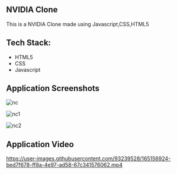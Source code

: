 ## NVIDIA Clone 

This is a NVIDIA Clone made using Javascript,CSS,HTML5


<h2>Tech Stack:</h2>
<ul>

<li>HTML5</li>
<li>CSS</li>
<li>Javascript</li>

</ul>

## Application Screenshots

![nc](https://user-images.githubusercontent.com/93239528/165156847-e38a1b1d-6f13-45ad-864a-9325909d70fe.png)

![nc1](https://user-images.githubusercontent.com/93239528/165156880-466de78f-2f36-4e95-9e55-6bc94e44ff9d.png)

![nc2](https://user-images.githubusercontent.com/93239528/165156896-dbba10f1-c81a-4051-98ac-4a3a24fcbbc4.png)


## Application Video




https://user-images.githubusercontent.com/93239528/165156924-bed7f678-ff8a-4e97-ad58-67c341576062.mp4

